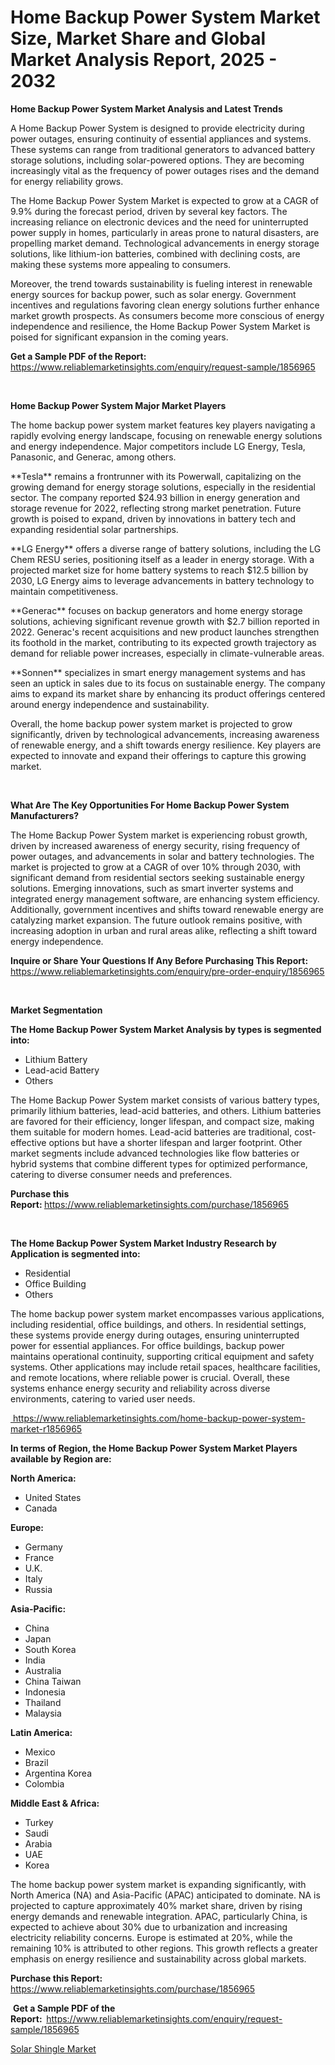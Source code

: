 <p><h1>Home Backup Power System Market Size, Market Share and Global Market Analysis Report, 2025 - 2032</h1></p><p><strong>Home Backup Power System Market Analysis and Latest Trends</strong></p>
<p><p>A Home Backup Power System is designed to provide electricity during power outages, ensuring continuity of essential appliances and systems. These systems can range from traditional generators to advanced battery storage solutions, including solar-powered options. They are becoming increasingly vital as the frequency of power outages rises and the demand for energy reliability grows. </p><p>The Home Backup Power System Market is expected to grow at a CAGR of 9.9% during the forecast period, driven by several key factors. The increasing reliance on electronic devices and the need for uninterrupted power supply in homes, particularly in areas prone to natural disasters, are propelling market demand. Technological advancements in energy storage solutions, like lithium-ion batteries, combined with declining costs, are making these systems more appealing to consumers.</p><p>Moreover, the trend towards sustainability is fueling interest in renewable energy sources for backup power, such as solar energy. Government incentives and regulations favoring clean energy solutions further enhance market growth prospects. As consumers become more conscious of energy independence and resilience, the Home Backup Power System Market is poised for significant expansion in the coming years.</p></p>
<p><strong>Get a Sample PDF of the Report:&nbsp;</strong> <a href="https://www.reliablemarketinsights.com/enquiry/request-sample/1856965?utm_campaign=3540&utm_medium=2&utm_source=Github&utm_content=ia&utm_term=07042025&utm_id=home-backup-power-system">https://www.reliablemarketinsights.com/enquiry/request-sample/1856965</a></p>
<p>&nbsp;</p>
<p><strong>Home Backup Power System Major Market Players</strong></p>
<p><p>The home backup power system market features key players navigating a rapidly evolving energy landscape, focusing on renewable energy solutions and energy independence. Major competitors include LG Energy, Tesla, Panasonic, and Generac, among others.</p><p>**Tesla** remains a frontrunner with its Powerwall, capitalizing on the growing demand for energy storage solutions, especially in the residential sector. The company reported $24.93 billion in energy generation and storage revenue for 2022, reflecting strong market penetration. Future growth is poised to expand, driven by innovations in battery tech and expanding residential solar partnerships.</p><p>**LG Energy** offers a diverse range of battery solutions, including the LG Chem RESU series, positioning itself as a leader in energy storage. With a projected market size for home battery systems to reach $12.5 billion by 2030, LG Energy aims to leverage advancements in battery technology to maintain competitiveness.</p><p>**Generac** focuses on backup generators and home energy storage solutions, achieving significant revenue growth with $2.7 billion reported in 2022. Generac's recent acquisitions and new product launches strengthen its foothold in the market, contributing to its expected growth trajectory as demand for reliable power increases, especially in climate-vulnerable areas.</p><p>**Sonnen** specializes in smart energy management systems and has seen an uptick in sales due to its focus on sustainable energy. The company aims to expand its market share by enhancing its product offerings centered around energy independence and sustainability.</p><p>Overall, the home backup power system market is projected to grow significantly, driven by technological advancements, increasing awareness of renewable energy, and a shift towards energy resilience. Key players are expected to innovate and expand their offerings to capture this growing market.</p></p>
<p>&nbsp;</p>
<p><strong>What Are The Key Opportunities For Home Backup Power System Manufacturers?</strong></p>
<p><p>The Home Backup Power System market is experiencing robust growth, driven by increased awareness of energy security, rising frequency of power outages, and advancements in solar and battery technologies. The market is projected to grow at a CAGR of over 10% through 2030, with significant demand from residential sectors seeking sustainable energy solutions. Emerging innovations, such as smart inverter systems and integrated energy management software, are enhancing system efficiency. Additionally, government incentives and shifts toward renewable energy are catalyzing market expansion. The future outlook remains positive, with increasing adoption in urban and rural areas alike, reflecting a shift toward energy independence.</p></p>
<p><strong>Inquire or Share Your Questions If Any Before Purchasing This Report:</strong> <a href="https://www.reliablemarketinsights.com/enquiry/pre-order-enquiry/1856965?utm_campaign=3540&utm_medium=2&utm_source=Github&utm_content=ia&utm_term=07042025&utm_id=home-backup-power-system">https://www.reliablemarketinsights.com/enquiry/pre-order-enquiry/1856965</a></p>
<p>&nbsp;</p>
<p><strong>Market Segmentation</strong></p>
<p><strong>The Home Backup Power System Market Analysis by types is segmented into:</strong></p>
<p><ul><li>Lithium Battery</li><li>Lead-acid Battery</li><li>Others</li></ul></p>
<p><p>The Home Backup Power System market consists of various battery types, primarily lithium batteries, lead-acid batteries, and others. Lithium batteries are favored for their efficiency, longer lifespan, and compact size, making them suitable for modern homes. Lead-acid batteries are traditional, cost-effective options but have a shorter lifespan and larger footprint. Other market segments include advanced technologies like flow batteries or hybrid systems that combine different types for optimized performance, catering to diverse consumer needs and preferences.</p></p>
<p><strong>Purchase this Report:&nbsp;</strong><a href="https://www.reliablemarketinsights.com/purchase/1856965?utm_campaign=3540&utm_medium=2&utm_source=Github&utm_content=ia&utm_term=07042025&utm_id=home-backup-power-system">https://www.reliablemarketinsights.com/purchase/1856965</a></p>
<p>&nbsp;</p>
<p><strong>The Home Backup Power System Market Industry Research by Application is segmented into:</strong></p>
<p><ul><li>Residential</li><li>Office Building</li><li>Others</li></ul></p>
<p><p>The home backup power system market encompasses various applications, including residential, office buildings, and others. In residential settings, these systems provide energy during outages, ensuring uninterrupted power for essential appliances. For office buildings, backup power maintains operational continuity, supporting critical equipment and safety systems. Other applications may include retail spaces, healthcare facilities, and remote locations, where reliable power is crucial. Overall, these systems enhance energy security and reliability across diverse environments, catering to varied user needs.</p></p>
<p><a href="https://www.reliablemarketinsights.com/home-backup-power-system-market-r1856965?utm_campaign=3540&utm_medium=2&utm_source=Github&utm_content=ia&utm_term=07042025&utm_id=home-backup-power-system">&nbsp;https://www.reliablemarketinsights.com/home-backup-power-system-market-r1856965</a></p>
<p><strong>In terms of Region, the Home Backup Power System Market Players available by Region are:</strong></p>
<p>
    <p> <strong> North America: </strong>
        <ul>
            <li>United States</li>
            <li>Canada</li>
        </ul>
        </p> 
    <p> <strong> Europe: </strong>
        <ul>
            <li>Germany</li>
            <li>France</li>
            <li>U.K.</li>
            <li>Italy</li>
            <li>Russia</li>
        </ul>
        </p> 
    <p> <strong> Asia-Pacific: </strong>
        <ul>
            <li>China</li>
            <li>Japan</li>
            <li>South Korea</li>
            <li>India</li>
            <li>Australia</li>
            <li>China Taiwan</li>
            <li>Indonesia</li>
            <li>Thailand</li>
            <li>Malaysia</li>
        </ul>
        </p> 
    <p> <strong> Latin America: </strong>
        <ul>
            <li>Mexico</li>
            <li>Brazil</li>
            <li>Argentina Korea</li>
            <li>Colombia</li>
        </ul>
        </p> 
    <p> <strong> Middle East & Africa: </strong>
        <ul>
            <li>Turkey</li>
            <li>Saudi</li>
            <li>Arabia</li>
            <li>UAE</li>
            <li>Korea</li>
        </ul>
    </p>
    </p>
<p><p>The home backup power system market is expanding significantly, with North America (NA) and Asia-Pacific (APAC) anticipated to dominate. NA is projected to capture approximately 40% market share, driven by rising energy demands and renewable integration. APAC, particularly China, is expected to achieve about 30% due to urbanization and increasing electricity reliability concerns. Europe is estimated at 20%, while the remaining 10% is attributed to other regions. This growth reflects a greater emphasis on energy resilience and sustainability across global markets.</p></p>
<p><strong>Purchase this Report: </strong><a href="https://www.reliablemarketinsights.com/purchase/1856965?utm_campaign=3540&utm_medium=2&utm_source=Github&utm_content=ia&utm_term=07042025&utm_id=home-backup-power-system">https://www.reliablemarketinsights.com/purchase/1856965</a></p>
<p>&nbsp;<strong>Get a Sample PDF of the Report:&nbsp;&nbsp;</strong><a href="https://www.reliablemarketinsights.com/enquiry/request-sample/1856965?utm_campaign=3540&utm_medium=2&utm_source=Github&utm_content=ia&utm_term=07042025&utm_id=home-backup-power-system">https://www.reliablemarketinsights.com/enquiry/request-sample/1856965</a></p>
<p><strong></strong></p>
<p><p><a href="https://github.com/vigatoimrene04/Market-Research-Report-List-1/blob/main/solar-shingle-market.md?utm_campaign=3540&utm_medium=2&utm_source=Github&utm_content=ia&utm_term=07042025&utm_id=home-backup-power-system">Solar Shingle Market</a></p></p>